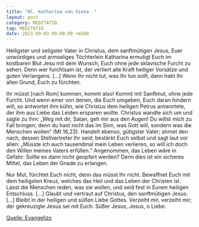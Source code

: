 ```yaml
---
title: "Hl. Katharina von Siena  "
layout: post
category: MEDITATIO
tag: MEDITATIO
date: 2023-09-03 09:00:00 +0100
---
```

Heiligster und seligster Vater in Christus, dem sanftmütigen Jesus, Euer unwürdiges und armseliges Töchterlein Katharina ermutigt Euch im kostbaren Blut Jesu mit dem Wunsch, Euch ohne jede sklavische Furcht zu sehen. Denn wer furchtsam ist, der verliert alle Kraft heiliger Vorsätze und guten Verlangens.<!--more--> […] Wenn Ihr nicht tut, was Ihr tun sollt, dann habt Ihr allen Grund, Euch zu fürchten.

Ihr müsst [nach Rom] kommen, kommt also! Kommt mit Sanftmut, ohne jede Furcht. Und wenn einer von denen, die Euch umgeben, Euch daran hindern will, so antwortet ihm kühn, wie Christus dem heiligen Petrus antwortete, der ihm aus Liebe das Leiden ersparen wollte. Christus wandte sich um und sagte zu ihm: „Weg mit dir, Satan, geh mir aus den Augen! Du willst mich zu Fall bringen; denn du hast nicht das im Sinn, was Gott will, sondern was die Menschen wollen“ (Mt 16,23). Handelt ebenso, gütigster Vater; ahmet den nach, dessen Stellvertreter Ihr seid; bestärkt Euch selbst und sagt laut vor allen: „Müsste ich auch tausendmal mein Leben verlieren, so will ich doch den Willen meines Vaters erfüllen.“ Angenommen, das Leben wäre in Gefahr: Sollte es dann nicht geopfert werden? Denn dies ist ein sicheres Mittel, das Leben der Gnade zu erlangen. 

Nur Mut, fürchtet Euch nicht, denn das müsst Ihr nicht. Bewaffnet Euch mit dem heiligsten Kreuz, welches das Heil und das Leben der Christen ist. Lasst die Menschen reden, was sie wollen, und seid fest in Eurem heiligen Entschluss. […] Glaubt und vertraut auf Christus, den sanftmütigen Jesus. […] Bleibt in der heiligen und süßen Liebe Gottes. Verzeiht mir, verzeiht mir; der gekreuzigte Jesus sei mit Euch. Süßer Jesus, Jesus, o Liebe.




[Quelle: Evangelizo](https://evangeliumtagfuertag.org/DE/gospel)